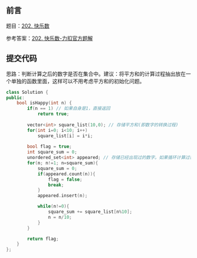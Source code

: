 ## 前言

题目：[202. 快乐数](https://leetcode-cn.com/problems/happy-number/)

参考答案：[202. 快乐数-力扣官方题解](https://leetcode-cn.com/problems/happy-number/solution/kuai-le-shu-by-leetcode-solution/)

## 提交代码

思路：判断计算之后的数字是否在集合中。建议：将平方和的计算过程抽出放在一个单独的函数里面，这样可以不用考虑平方和的初始化问题。

```c++
class Solution {
public:
    bool isHappy(int n) {
        if(n == 1) // 如果自身是1，直接返回
            return true;
        
        vector<int> square_list(10,0); // 存储平方和(即数字的转换过程)
        for(int i=0; i<10; i++)
            square_list[i] = i*i;
        
        bool flag = true;
        int square_sum = 0;
        unordered_set<int> appeared; // 存储已经出现过的数字。如果循环计算过程中出现已经出现过的数字，则说明它不是快乐数字；陷入自我循环做无用功的中的人，应该是不快乐的
        for(n; n!=1; n=square_sum){
            square_sum = 0;
            if(appeared.count(n)){
                flag = false;
                break;
            }
            appeared.insert(n);

            while(n!=0){
                square_sum += square_list[n%10];
                n = n/10;
            }    
        }

        return flag;
    }
};
```